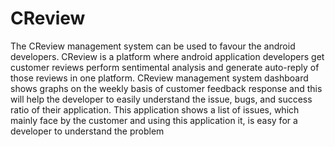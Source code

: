 # CReview
The CReview management system can be used to favour the android developers. CReview is a platform where android application developers get customer reviews perform sentimental analysis and generate auto-reply of those reviews in one platform. CReview management system dashboard shows graphs on the weekly basis of customer feedback response and this will help the developer to easily understand the issue, bugs, and success ratio of their application. This application shows a list of issues, which mainly face by the customer and using this application it, is easy for a developer to understand the problem
